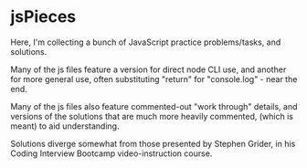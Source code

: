 # jsPieces

Here, I'm collecting a bunch of JavaScript practice problems/tasks, and solutions.

Many of the js files feature a version for direct node CLI use, and another for
more general use, often substituting "return" for "console.log" - near the end.

Many of the js files also feature commented-out "work through" details, and versions
of the solutions that are much more heavily commented, (which is meant) to aid understanding.

Solutions diverge somewhat from those presented by Stephen Grider, in his Coding Interview Bootcamp
video-instruction course.
